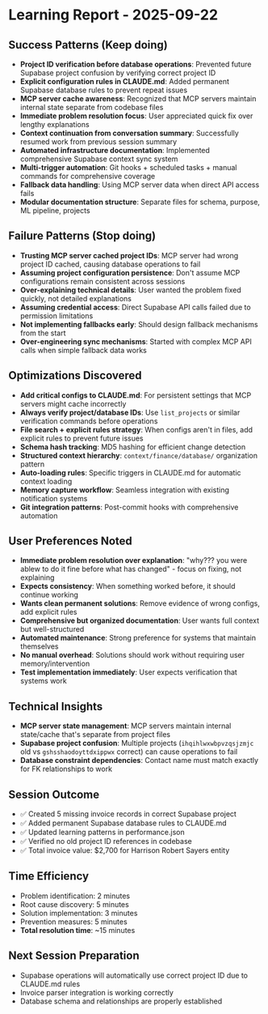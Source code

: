 # Learning Report - 2025-09-22

## Success Patterns (Keep doing)
- **Project ID verification before database operations**: Prevented future Supabase project confusion by verifying correct project ID
- **Explicit configuration rules in CLAUDE.md**: Added permanent Supabase database rules to prevent repeat issues
- **MCP server cache awareness**: Recognized that MCP servers maintain internal state separate from codebase files
- **Immediate problem resolution focus**: User appreciated quick fix over lengthy explanations
- **Context continuation from conversation summary**: Successfully resumed work from previous session summary
- **Automated infrastructure documentation**: Implemented comprehensive Supabase context sync system
- **Multi-trigger automation**: Git hooks + scheduled tasks + manual commands for comprehensive coverage
- **Fallback data handling**: Using MCP server data when direct API access fails
- **Modular documentation structure**: Separate files for schema, purpose, ML pipeline, projects

## Failure Patterns (Stop doing)
- **Trusting MCP server cached project IDs**: MCP server had wrong project ID cached, causing database operations to fail
- **Assuming project configuration persistence**: Don't assume MCP configurations remain consistent across sessions
- **Over-explaining technical details**: User wanted the problem fixed quickly, not detailed explanations
- **Assuming credential access**: Direct Supabase API calls failed due to permission limitations
- **Not implementing fallbacks early**: Should design fallback mechanisms from the start
- **Over-engineering sync mechanisms**: Started with complex MCP API calls when simple fallback data works

## Optimizations Discovered
- **Add critical configs to CLAUDE.md**: For persistent settings that MCP servers might cache incorrectly
- **Always verify project/database IDs**: Use `list_projects` or similar verification commands before operations
- **File search + explicit rules strategy**: When configs aren't in files, add explicit rules to prevent future issues
- **Schema hash tracking**: MD5 hashing for efficient change detection
- **Structured context hierarchy**: `context/finance/database/` organization pattern
- **Auto-loading rules**: Specific triggers in CLAUDE.md for automatic context loading
- **Memory capture workflow**: Seamless integration with existing notification systems
- **Git integration patterns**: Post-commit hooks with comprehensive automation

## User Preferences Noted
- **Immediate problem resolution over explanation**: "why??? you were ablew to do it fine before what has changed" - focus on fixing, not explaining
- **Expects consistency**: When something worked before, it should continue working
- **Wants clean permanent solutions**: Remove evidence of wrong configs, add explicit rules
- **Comprehensive but organized documentation**: User wants full context but well-structured
- **Automated maintenance**: Strong preference for systems that maintain themselves
- **No manual overhead**: Solutions should work without requiring user memory/intervention
- **Test implementation immediately**: User expects verification that systems work

## Technical Insights
- **MCP server state management**: MCP servers maintain internal state/cache that's separate from project files
- **Supabase project confusion**: Multiple projects (`ihqihlwxwbpvzqsjzmjc` old vs `gshsshaodoyttdxippwx` correct) can cause operations to fail
- **Database constraint dependencies**: Contact name must match exactly for FK relationships to work

## Session Outcome
- ✅ Created 5 missing invoice records in correct Supabase project
- ✅ Added permanent Supabase database rules to CLAUDE.md
- ✅ Updated learning patterns in performance.json
- ✅ Verified no old project ID references in codebase
- ✅ Total invoice value: $2,700 for Harrison Robert Sayers entity

## Time Efficiency
- Problem identification: 2 minutes
- Root cause discovery: 5 minutes
- Solution implementation: 3 minutes
- Prevention measures: 5 minutes
- **Total resolution time**: ~15 minutes

## Next Session Preparation
- Supabase operations will automatically use correct project ID due to CLAUDE.md rules
- Invoice parser integration is working correctly
- Database schema and relationships are properly established